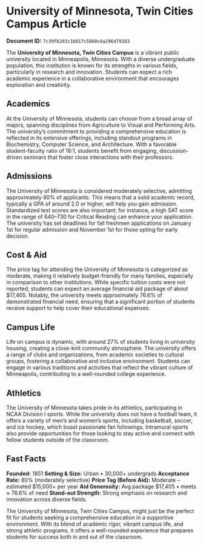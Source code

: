 # University of Minnesota, Twin Cities Campus Article

**Document ID:** `7c39fb203c16017c5860c6a296d79183`

The **University of Minnesota, Twin Cities Campus** is a vibrant public university located in Minneapolis, Minnesota. With a diverse undergraduate population, this institution is known for its strengths in various fields, particularly in research and innovation. Students can expect a rich academic experience in a collaborative environment that encourages exploration and creativity.

## Academics
At the University of Minnesota, students can choose from a broad array of majors, spanning disciplines from Agriculture to Visual and Performing Arts. The university’s commitment to providing a comprehensive education is reflected in its extensive offerings, including standout programs in Biochemistry, Computer Science, and Architecture. With a favorable student-faculty ratio of 18:1, students benefit from engaging, discussion-driven seminars that foster close interactions with their professors.

## Admissions
The University of Minnesota is considered moderately selective, admitting approximately 80% of applicants. This means that a solid academic record, typically a GPA of around 2.0 or higher, will help you gain admission. Standardized test scores are also important; for instance, a high SAT score in the range of 640–730 for Critical Reading can enhance your application. The university has set deadlines for fall freshmen applications on January 1st for regular admission and November 1st for those opting for early decision.

## Cost & Aid
The price tag for attending the University of Minnesota is categorized as moderate, making it relatively budget-friendly for many families, especially in comparison to other institutions. While specific tuition costs were not reported, students can expect an average financial aid package of about $17,405. Notably, the university meets approximately 76.6% of demonstrated financial need, ensuring that a significant portion of students receive support to help cover their educational expenses.

## Campus Life
Life on campus is dynamic, with around 27% of students living in university housing, creating a close-knit community atmosphere. The university offers a range of clubs and organizations, from academic societies to cultural groups, fostering a collaborative and inclusive environment. Students can engage in various traditions and activities that reflect the vibrant culture of Minneapolis, contributing to a well-rounded college experience.

## Athletics
The University of Minnesota takes pride in its athletics, participating in NCAA Division I sports. While the university does not have a football team, it offers a variety of men’s and women’s sports, including basketball, soccer, and ice hockey, which boast passionate fan followings. Intramural sports also provide opportunities for those looking to stay active and connect with fellow students outside of the classroom.

## Fast Facts
**Founded:** 1851
**Setting & Size:** Urban • 30,000+ undergrads
**Acceptance Rate:** 80% (moderately selective)
**Price Tag (Before Aid):** Moderate – estimated $15,000+ per year
**Aid Generosity:** Avg package $17,405 • meets ≈ 76.6% of need
**Stand-out Strength:** Strong emphasis on research and innovation across diverse fields.

The University of Minnesota, Twin Cities Campus, might just be the perfect fit for students seeking a comprehensive education in a supportive environment. With its blend of academic rigor, vibrant campus life, and strong athletic programs, it offers a well-rounded experience that prepares students for success both in and out of the classroom.
